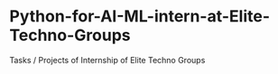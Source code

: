 # Python-for-AI-ML-intern-at-Elite-Techno-Groups
Tasks / Projects of Internship of Elite Techno Groups
